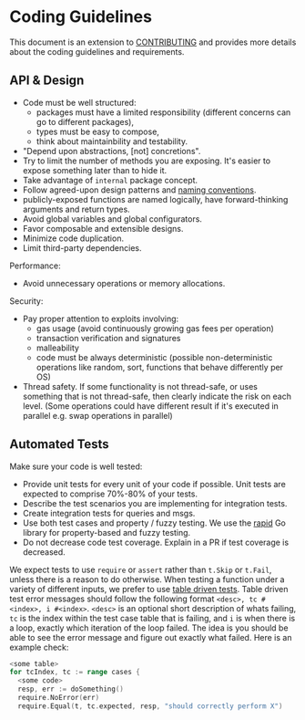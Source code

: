 # Coding Guidelines

This document is an extension to [CONTRIBUTING](./CONTRIBUTING.md) and provides more details about the coding guidelines and requirements.

## API & Design

- Code must be well structured:
  - packages must have a limited responsibility (different concerns can go to different packages),
  - types must be easy to compose,
  - think about maintainbility and testability.
- "Depend upon abstractions, [not] concretions".
- Try to limit the number of methods you are exposing. It's easier to expose something later than to hide it.
- Take advantage of `internal` package concept.
- Follow agreed-upon design patterns and [naming conventions](https://medium.com/@kdnotes/golang-naming-rules-and-conventions-8efeecd23b68).
- publicly-exposed functions are named logically, have forward-thinking arguments and return types.
- Avoid global variables and global configurators.
- Favor composable and extensible designs.
- Minimize code duplication.
- Limit third-party dependencies.

Performance:

- Avoid unnecessary operations or memory allocations.

Security:

- Pay proper attention to exploits involving:
  - gas usage (avoid continuously growing gas fees per operation)
  - transaction verification and signatures
  - malleability
  - code must be always deterministic (possible non-deterministic operations like random, sort, functions that behave differently per OS)
- Thread safety. If some functionality is not thread-safe, or uses something that is not thread-safe, then clearly indicate the risk on each level. (Some operations could have different result if it's executed in parallel e.g. swap operations in parallel)

## Automated Tests

Make sure your code is well tested:

- Provide unit tests for every unit of your code if possible. Unit tests are expected to comprise 70%-80% of your tests.
- Describe the test scenarios you are implementing for integration tests.
- Create integration tests for queries and msgs.
- Use both test cases and property / fuzzy testing. We use the [rapid](pgregory.net/rapid) Go library for property-based and fuzzy testing.
- Do not decrease code test coverage. Explain in a PR if test coverage is decreased.

We expect tests to use `require` or `assert` rather than `t.Skip` or `t.Fail`,
unless there is a reason to do otherwise.
When testing a function under a variety of different inputs, we prefer to use
[table driven tests](https://github.com/golang/go/wiki/TableDrivenTests).
Table driven test error messages should follow the following format
`<desc>, tc #<index>, i #<index>`.
`<desc>` is an optional short description of whats failing, `tc` is the
index within the test case table that is failing, and `i` is when there
is a loop, exactly which iteration of the loop failed.
The idea is you should be able to see the
error message and figure out exactly what failed.
Here is an example check:

```go
<some table>
for tcIndex, tc := range cases {
  <some code>
  resp, err := doSomething()
  require.NoError(err)
  require.Equal(t, tc.expected, resp, "should correctly perform X")
```
